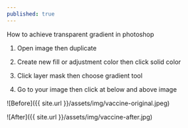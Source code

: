 ```yaml
---
published: true
---
```


How to achieve transparent gradient in photoshop

1. Open image then duplicate

2. Create new fill or adjustment color then click solid color

3. Click layer mask then choose gradient tool

4. Go to your image then click at below and above image

![Before]({{ site.url }}/assets/img/vaccine-original.jpeg)

![After]({{ site.url }}/assets/img/vaccine-after.jpg)
